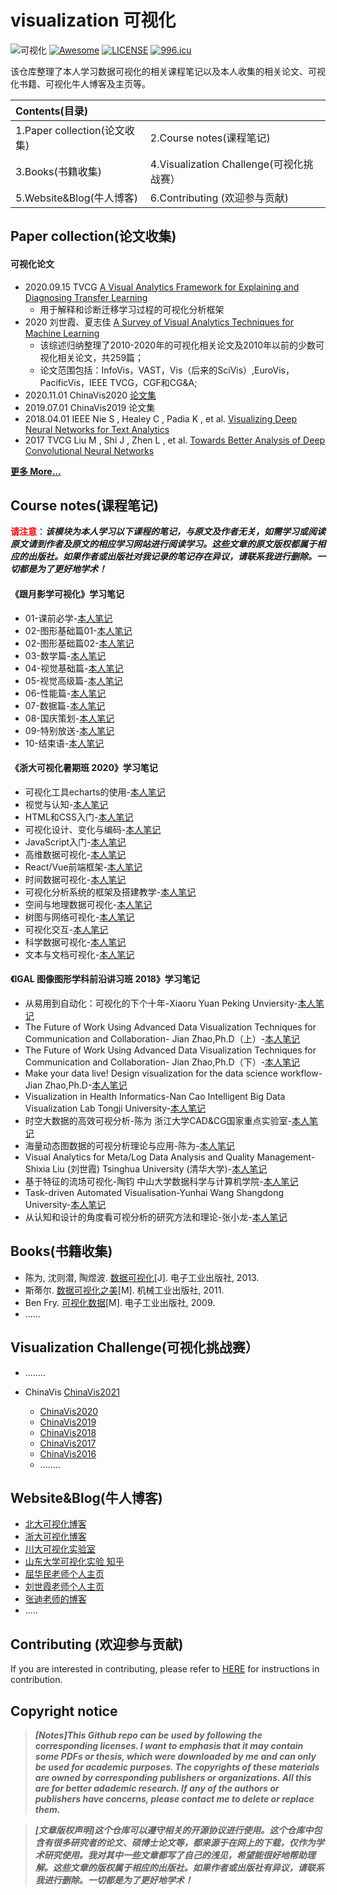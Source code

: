 # visualization 可视化

![可视化](https://img.shields.io/badge/visualization-可视化-{red}.svg)  [![Awesome](https://awesome.re/badge.svg)](https://awesome.re)  [![LICENSE](https://img.shields.io/badge/license-Anti%20996-blue.svg)](https://github.com/996icu/996.ICU/blob/master/LICENSE)  [![996.icu](https://img.shields.io/badge/link-996.icu-red.svg)](https://996.icu)  

该仓库整理了本人学习数据可视化的相关课程笔记以及本人收集的相关论文、可视化书籍、可视化牛人博客及主页等。

| Contents(目录)               |                                          |
| :--------------------------- | :--------------------------------------- |
| 1.Paper collection(论文收集) | 2.Course notes(课程笔记)                 |
| 3.Books(书籍收集)            | 4.Visualization Challenge(可视化挑战赛） |
| 5.Website&Blog(牛人博客)     | 6.Contributing (欢迎参与贡献)            |

## Paper collection(论文收集)

#### 可视化论文

- 2020.09.15 TVCG [A Visual Analytics Framework for Explaining and Diagnosing Transfer Learning](https://xueshu.baidu.com/usercenter/paper/show?paperid=16670240bn0c0xe0wy6f04r08j753432&site=xueshu_se&hitarticle=1)
  - 用于解释和诊断迁移学习过程的可视化分析框架
- 2020 刘世霞、夏志佳  [A Survey of Visual Analytics Techniques for Machine Learning](http://www.shixialiu.com/publications/survey-cvm/paper.pdf)
  - 该综述归纳整理了2010-2020年的可视化相关论文及2010年以前的少数可视化相关论文，共259篇；
  - 论文范围包括：InfoVis，VAST，Vis（后来的SciVis）,EuroVis，PacificVis，IEEE TVCG，CGF和CG&A;
- 2020.11.01 ChinaVis2020 [论文集](http://www.chinavis.org/2020/paper.html)
- 2019.07.01 ChinaVis2019 论文集
- 2018.04.01 IEEE Nie S , Healey C , Padia K , et al. [Visualizing Deep Neural Networks for Text Analytics](https://xueshu.baidu.com/usercenter/paper/show?paperid=5c50030c63a9a4718e4923d4aa552d7e&site=xueshu_se&hitarticle=1)
- 2017 TVCG Liu M , Shi J , Zhen L , et al. [Towards Better Analysis of Deep Convolutional Neural Networks](https://xueshu.baidu.com/usercenter/paper/show?paperid=4740f0caa77d0d2302eef4020fe2d3de&site=xueshu_se)

[**更多 More...**](./awesome_paper.md)

## Course notes(课程笔记)

​	<font color='red'>**请注意**</font>：***该模块为本人学习以下课程的笔记，与原文及作者无关，如需学习或阅读原文请到作者及原文的相应学习网站进行阅读学习。这些文章的原文版权都属于相应的出版社。如果作者或出版社对我记录的笔记存在异议，请联系我进行删除。一切都是为了更好地学术！***

#### 《跟月影学可视化》学习笔记

- 01-课前必学-[本人笔记](./Notes/跟月影学可视化/01-课前必学.md)
- 02-图形基础篇01-[本人笔记]()
- 02-图形基础篇02-[本人笔记]()
- 03-数学篇-[本人笔记]()
- 04-视觉基础篇-[本人笔记]()
- 05-视觉高级篇-[本人笔记]()
- 06-性能篇-[本人笔记]()
- 07-数据篇-[本人笔记]()
- 08-国庆策划-[本人笔记]()
- 09-特别放送-[本人笔记]()
- 10-结束语-[本人笔记]()

#### 《浙大可视化暑期班 2020》学习笔记

- 可视化工具echarts的使用-[本人笔记]()
- 视觉与认知-[本人笔记]()
- HTML和CSS入门-[本人笔记]()
- 可视化设计、变化与编码-[本人笔记]()
- JavaScript入门-[本人笔记]()
- 高维数据可视化-[本人笔记]()
- React/Vue前端框架-[本人笔记]()
- 时间数据可视化-[本人笔记]()
- 可视化分析系统的框架及搭建教学-[本人笔记]()
- 空间与地理数据可视化-[本人笔记]()
- 树图与网络可视化-[本人笔记]()
- 可视化交互-[本人笔记]()
- 科学数据可视化-[本人笔记]()
- 文本与文档可视化-[本人笔记]()

#### 《IGAL 图像图形学科前沿讲习班 2018》学习笔记

- 从易用到自动化：可视化的下个十年-Xiaoru Yuan Peking Unviersity-[本人笔记]()
- The Future of Work Using Advanced Data Visualization Techniques for Communication and Collaboration- Jian Zhao,Ph.D（上）-[本人笔记]()
- The Future of Work Using Advanced Data Visualization Techniques for Communication and Collaboration- Jian Zhao,Ph.D（下）-[本人笔记]()
- Make your data live! Design visualization for the data science workflow-Jian Zhao,Ph.D-[本人笔记]()
- Visualization in Health Informatics-Nan Cao Intelligent Big Data Visualization Lab Tongji University-[本人笔记]()
- 时空大数据的高效可视分析-陈为 浙江大学CAD&CG国家重点实验室-[本人笔记]()
- 海量动态图数据的可视分析理论与应用-陈为-[本人笔记]()
- Visual Analytics for Meta/Log Data Analysis and Quality Management-Shixia Liu (刘世霞) Tsinghua University (清华大学)-[本人笔记]()
- 基于特征的流场可视化-陶钧 中山大学数据科学与计算机学院-[本人笔记]()
- Task-driven Automated Visualisation-Yunhai Wang Shangdong University-[本人笔记]()
- 从认知和设计的角度看可视分析的研究方法和理论-张小龙-[本人笔记]()



## Books(书籍收集)

- 陈为, 沈则潜, 陶煜波. [数据可视化](https://xueshu.baidu.com/usercenter/paper/show?paperid=a57aa686d33c3b201ca91ca91adf2c18&site=xueshu_se)[J]. 电子工业出版社, 2013.
- 斯蒂尔. [数据可视化之美](https://xueshu.baidu.com/s?wd=%E6%95%B0%E6%8D%AE%E5%8F%AF%E8%A7%86%E5%8C%96%E4%B9%8B%E7%BE%8E&rsv_bp=0&tn=SE_baiduxueshu_c1gjeupa&rsv_spt=3&ie=utf-8&f=8&rsv_sug2=1&sc_f_para=sc_tasktype%3D%7BfirstSimpleSearch%7D&rsv_n=2)[M]. 机械工业出版社, 2011.
- Ben Fry. [可视化数据](https://xueshu.baidu.com/usercenter/paper/show?paperid=b538d6323789958787a1f948388ce7a6&site=xueshu_se)[M]. 电子工业出版社, 2009.
- ......



## Visualization Challenge(可视化挑战赛）

- ........

- ChinaVis  [ChinaVis2021](http://www.chinavis.org/2021/challenge.html)

  - [ChinaVis2020](http://www.chinavis.org/2020/challenge.html)
  - [ChinaVis2019](http://www.chinavis.org/2019/challenge.html)
  - [ChinaVis2018](http://www.chinavis.org/2018/challenge.html)
  - [ChinaVis2017](http://www.chinavis.org/2017/challenge.html)
  - [ChinaVis2016](http://www.chinavis.org/2016/challenge.html)
  - ........

  

## Website&Blog(牛人博客)

- [北大可视化博客](http://vis.pku.edu.cn/blog/)
- [浙大可视化博客](https://zjuvag.org/blog/)
- [川大可视化实验室](http://scuvis.org/)
- [山东大学可视化实验 知乎](https://www.zhihu.com/people/shan-da-ke-shi-hua-shi-yan-shi)
- [屈华民老师个人主页](http://www.huamin.org/)
- [刘世霞老师个人主页](http://www.shixialiu.com/)
- [张迪老师的博客](http://www.storagelab.org.cn/zhangdi/)
- .....



## Contributing (欢迎参与贡献)

If you are interested in contributing, please refer to [HERE](CONTRIBUTING.md) for instructions in contribution.



## Copyright notice

> ***[Notes]This Github repo can be used by following the corresponding licenses. I want to emphasis that it may contain some PDFs or thesis, which were downloaded by me and can only be used for academic purposes. The copyrights of these materials are owned by corresponding publishers or organizations. All this are for better adademic research. If any of the authors or publishers have concerns, please contact me to delete or replace them.***

> ***[文章版权声明]这个仓库可以遵守相关的开源协议进行使用。这个仓库中包含有很多研究者的论文、硕博士论文等，都来源于在网上的下载，仅作为学术研究使用。我对其中一些文章都写了自己的浅见，希望能很好地帮助理解。这些文章的版权属于相应的出版社。如果作者或出版社有异议，请联系我进行删除。一切都是为了更好地学术！***

